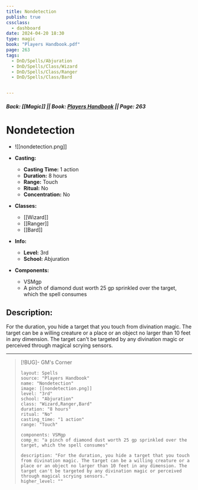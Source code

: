 ```yaml
---
title: Nondetection
publish: true
cssclass:
  - dashboard
date: 2024-04-20 18:30
type: magic
book: "Players Handbook.pdf"
page: 263
tags:
  - DnD/Spells/Abjuration
  - DnD/Spells/Class/Wizard
  - DnD/Spells/Class/Ranger
  - DnD/Spells/Class/Bard


---
```


##### Back: [[Magic]] || Book: [Players Handbook](https://drive.google.com/drive/folders/1O5bhpYizcIT5xxAoLOuzCRht_PVS7VSG?usp=sharing) || Page: 263

# Nondetection
- ![[nondetection.png]]
- **Casting:**
    - **Casting Time:** 1 action
    - **Duration:** 8 hours
    - **Range:** Touch
    - **Ritual:** No
    - **Concentration:** No
- **Classes:**
    - [[Wizard]]
    - [[Ranger]]
    - [[Bard]]

- **Info:**
    - **Level:** 3rd
    - **School:** Abjuration
- **Components:**
    - VSMgp
    - A pinch of diamond dust worth 25 gp sprinkled over the target, which the spell consumes

## Description:
For the duration, you hide a target that you touch from divination magic. The target can be a willing creature or a place or an object no larger than 10 feet in any dimension. The target can't be targeted by any divination magic or perceived through magical scrying sensors.



---

> [!BUG]- GM's Corner
>
> ```statblock
> layout: Spells
> source: "Players Handbook"
> name: "Nondetection"
> image: [[nondetection.png]]
> level: "3rd"
> school: "Abjuration"
> class: "Wizard,Ranger,Bard"
> duration: "8 hours"
> ritual: "No"
> casting_time: "1 action"
> range: "Touch"
>
> components: VSMgp
> comp_m: "a pinch of diamond dust worth 25 gp sprinkled over the target, which the spell consumes"
>
> description: "For the duration, you hide a target that you touch from divination magic. The target can be a willing creature or a place or an object no larger than 10 feet in any dimension. The target can't be targeted by any divination magic or perceived through magical scrying sensors."
> higher_level: ""
> ```
